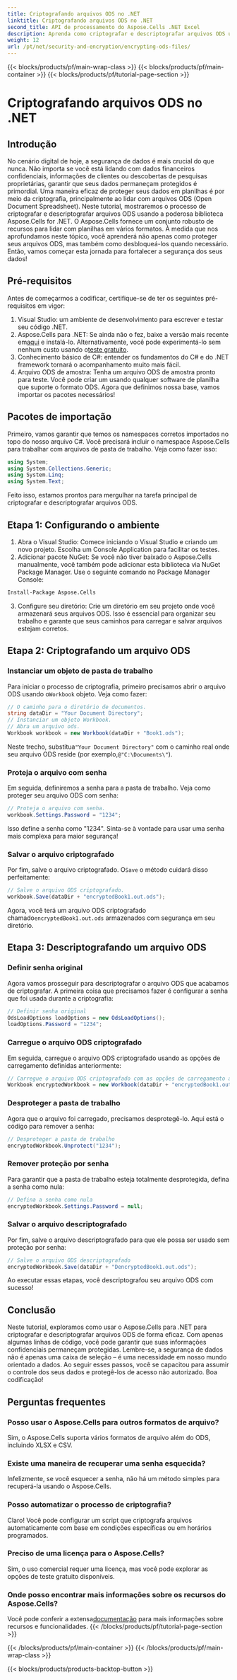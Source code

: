 ```yaml
---
title: Criptografando arquivos ODS no .NET
linktitle: Criptografando arquivos ODS no .NET
second_title: API de processamento do Aspose.Cells .NET Excel
description: Aprenda como criptografar e descriptografar arquivos ODS usando Aspose.Cells para .NET. Um guia passo a passo para proteger seus dados.
weight: 12
url: /pt/net/security-and-encryption/encrypting-ods-files/
---
```


{{< blocks/products/pf/main-wrap-class >}}
{{< blocks/products/pf/main-container >}}
{{< blocks/products/pf/tutorial-page-section >}}

# Criptografando arquivos ODS no .NET

## Introdução
No cenário digital de hoje, a segurança de dados é mais crucial do que nunca. Não importa se você está lidando com dados financeiros confidenciais, informações de clientes ou descobertas de pesquisas proprietárias, garantir que seus dados permaneçam protegidos é primordial. Uma maneira eficaz de proteger seus dados em planilhas é por meio da criptografia, principalmente ao lidar com arquivos ODS (Open Document Spreadsheet). Neste tutorial, mostraremos o processo de criptografar e descriptografar arquivos ODS usando a poderosa biblioteca Aspose.Cells for .NET.
O Aspose.Cells fornece um conjunto robusto de recursos para lidar com planilhas em vários formatos. À medida que nos aprofundamos neste tópico, você aprenderá não apenas como proteger seus arquivos ODS, mas também como desbloqueá-los quando necessário. Então, vamos começar esta jornada para fortalecer a segurança dos seus dados!
## Pré-requisitos
Antes de começarmos a codificar, certifique-se de ter os seguintes pré-requisitos em vigor:
1. Visual Studio: um ambiente de desenvolvimento para escrever e testar seu código .NET.
2. Aspose.Cells para .NET: Se ainda não o fez, baixe a versão mais recente em[aqui](https://releases.aspose.com/cells/net/) e instalá-lo. Alternativamente, você pode experimentá-lo sem nenhum custo usando o[teste gratuito](https://releases.aspose.com/).
3. Conhecimento básico de C#: entender os fundamentos do C# e do .NET framework tornará o acompanhamento muito mais fácil.
4. Arquivo ODS de amostra: Tenha um arquivo ODS de amostra pronto para teste. Você pode criar um usando qualquer software de planilha que suporte o formato ODS.
Agora que definimos nossa base, vamos importar os pacotes necessários!
## Pacotes de importação
Primeiro, vamos garantir que temos os namespaces corretos importados no topo do nosso arquivo C#. Você precisará incluir o namespace Aspose.Cells para trabalhar com arquivos de pasta de trabalho. Veja como fazer isso:
```csharp
using System;
using System.Collections.Generic;
using System.Linq;
using System.Text;
```
Feito isso, estamos prontos para mergulhar na tarefa principal de criptografar e descriptografar arquivos ODS.
## Etapa 1: Configurando o ambiente
1. Abra o Visual Studio: Comece iniciando o Visual Studio e criando um novo projeto. Escolha um Console Application para facilitar os testes.
2. Adicionar pacote NuGet: Se você não tiver baixado o Aspose.Cells manualmente, você também pode adicionar esta biblioteca via NuGet Package Manager. Use o seguinte comando no Package Manager Console:
```bash
Install-Package Aspose.Cells
```
3. Configure seu diretório: Crie um diretório em seu projeto onde você armazenará seus arquivos ODS. Isso é essencial para organizar seu trabalho e garante que seus caminhos para carregar e salvar arquivos estejam corretos.

## Etapa 2: Criptografando um arquivo ODS
### Instanciar um objeto de pasta de trabalho
 Para iniciar o processo de criptografia, primeiro precisamos abrir o arquivo ODS usando o`Workbook` objeto. Veja como fazer:
```csharp
// O caminho para o diretório de documentos.
string dataDir = "Your Document Directory";
// Instanciar um objeto Workbook.
// Abra um arquivo ods.
Workbook workbook = new Workbook(dataDir + "Book1.ods");
```
 Neste trecho, substitua`"Your Document Directory"` com o caminho real onde seu arquivo ODS reside (por exemplo,`@"C:\Documents\"`).
### Proteja o arquivo com senha
Em seguida, definiremos a senha para a pasta de trabalho. Veja como proteger seu arquivo ODS com senha:
```csharp
// Proteja o arquivo com senha.
workbook.Settings.Password = "1234";
```
Isso define a senha como "1234". Sinta-se à vontade para usar uma senha mais complexa para maior segurança!
### Salvar o arquivo criptografado
 Por fim, salve o arquivo criptografado. O`Save` o método cuidará disso perfeitamente:
```csharp
// Salve o arquivo ODS criptografado.
workbook.Save(dataDir + "encryptedBook1.out.ods");
```
 Agora, você terá um arquivo ODS criptografado chamado`encryptedBook1.out.ods` armazenados com segurança em seu diretório.
## Etapa 3: Descriptografando um arquivo ODS
### Definir senha original
Agora vamos prosseguir para descriptografar o arquivo ODS que acabamos de criptografar. A primeira coisa que precisamos fazer é configurar a senha que foi usada durante a criptografia:
```csharp
// Definir senha original
OdsLoadOptions loadOptions = new OdsLoadOptions();
loadOptions.Password = "1234";
```
### Carregue o arquivo ODS criptografado
Em seguida, carregue o arquivo ODS criptografado usando as opções de carregamento definidas anteriormente:
```csharp
// Carregue o arquivo ODS criptografado com as opções de carregamento apropriadas
Workbook encryptedWorkbook = new Workbook(dataDir + "encryptedBook1.out.ods", loadOptions);
```
### Desproteger a pasta de trabalho
Agora que o arquivo foi carregado, precisamos desprotegê-lo. Aqui está o código para remover a senha:
```csharp
// Desproteger a pasta de trabalho
encryptedWorkbook.Unprotect("1234");
```
### Remover proteção por senha
Para garantir que a pasta de trabalho esteja totalmente desprotegida, defina a senha como nula:
```csharp
// Defina a senha como nula
encryptedWorkbook.Settings.Password = null;
```
### Salvar o arquivo descriptografado
Por fim, salve o arquivo descriptografado para que ele possa ser usado sem proteção por senha:
```csharp
// Salve o arquivo ODS descriptografado
encryptedWorkbook.Save(dataDir + "DencryptedBook1.out.ods");
```
Ao executar essas etapas, você descriptografou seu arquivo ODS com sucesso!
## Conclusão
Neste tutorial, exploramos como usar o Aspose.Cells para .NET para criptografar e descriptografar arquivos ODS de forma eficaz. Com apenas algumas linhas de código, você pode garantir que suas informações confidenciais permaneçam protegidas. Lembre-se, a segurança de dados não é apenas uma caixa de seleção – é uma necessidade em nosso mundo orientado a dados.
Ao seguir esses passos, você se capacitou para assumir o controle dos seus dados e protegê-los de acesso não autorizado. Boa codificação!
## Perguntas frequentes
### Posso usar o Aspose.Cells para outros formatos de arquivo?
Sim, o Aspose.Cells suporta vários formatos de arquivo além do ODS, incluindo XLSX e CSV.
### Existe uma maneira de recuperar uma senha esquecida?
Infelizmente, se você esquecer a senha, não há um método simples para recuperá-la usando o Aspose.Cells.
### Posso automatizar o processo de criptografia?
Claro! Você pode configurar um script que criptografa arquivos automaticamente com base em condições específicas ou em horários programados.
### Preciso de uma licença para o Aspose.Cells?
Sim, o uso comercial requer uma licença, mas você pode explorar as opções de teste gratuito disponíveis.
### Onde posso encontrar mais informações sobre os recursos do Aspose.Cells?
 Você pode conferir a extensa[documentação](https://reference.aspose.com/cells/net/) para mais informações sobre recursos e funcionalidades.
{{< /blocks/products/pf/tutorial-page-section >}}

{{< /blocks/products/pf/main-container >}}
{{< /blocks/products/pf/main-wrap-class >}}

{{< blocks/products/products-backtop-button >}}
